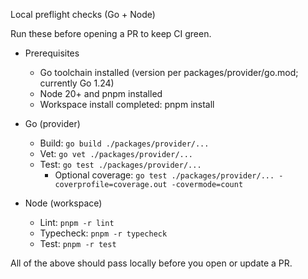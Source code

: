Local preflight checks (Go + Node)

Run these before opening a PR to keep CI green.

- Prerequisites
  - Go toolchain installed (version per packages/provider/go.mod; currently Go 1.24)
  - Node 20+ and pnpm installed
  - Workspace install completed: pnpm install

- Go (provider)
  - Build: `go build ./packages/provider/...`
  - Vet: `go vet ./packages/provider/...`
  - Test: `go test ./packages/provider/...`
    - Optional coverage: `go test ./packages/provider/... -coverprofile=coverage.out -covermode=count`

- Node (workspace)
  - Lint: `pnpm -r lint`
  - Typecheck: `pnpm -r typecheck`
  - Test: `pnpm -r test`

All of the above should pass locally before you open or update a PR.
